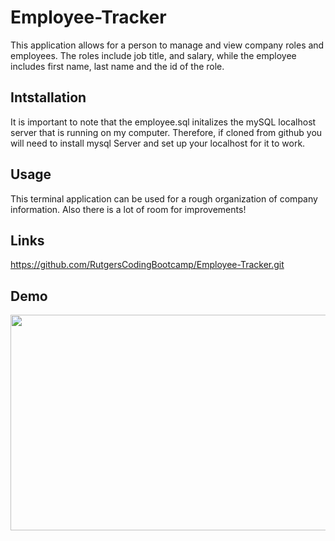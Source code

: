# Employee-Tracker

This application allows for a person to manage and view company roles and employees.
The roles include job title, and salary, while the employee includes first name, last name and the id of the role.

## Intstallation

It is important to note that the employee.sql initalizes the mySQL localhost server that is running on my computer.
Therefore, if cloned from github you will need to install mysql Server and set up your localhost for it to work.

## Usage

This terminal application can be used for a rough organization of company information.
Also there is a lot of room for improvements!

## Links

https://github.com/RutgersCodingBootcamp/Employee-Tracker.git

## Demo

<img src="./assets/employee-tracker-demo.gif" width="614" height="345" />
